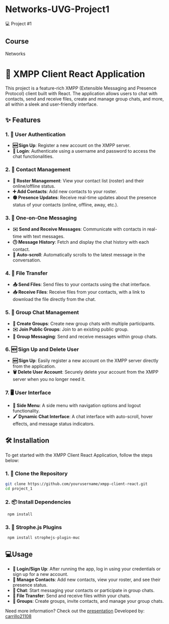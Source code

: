 # Networks-UVG-Project1
💻 Project #1
## Course
Networks

# 🚀 XMPP Client React Application

This project is a feature-rich XMPP (Extensible Messaging and Presence Protocol) client built with React. The application allows users to chat with contacts, send and receive files, create and manage group chats, and more, all within a sleek and user-friendly interface.

## ✨ Features

### 1. **🔐 User Authentication**
   - **🆕 Sign Up**: Register a new account on the XMPP server.
   - **🔑 Login**: Authenticate using a username and password to access the chat functionalities.

### 2. **📇 Contact Management**
   - **📜 Roster Management**: View your contact list (roster) and their online/offline status.
   - **➕ Add Contacts**: Add new contacts to your roster.
   - **🟢 Presence Updates**: Receive real-time updates about the presence status of your contacts (online, offline, away, etc.).

### 3. **💬 One-on-One Messaging**
   - **✉️ Send and Receive Messages**: Communicate with contacts in real-time with text messages.
   - **🕒 Message History**: Fetch and display the chat history with each contact.
   - **🔄 Auto-scroll**: Automatically scrolls to the latest message in the conversation.

### 4. **📁 File Transfer**
   - **📤 Send Files**: Send files to your contacts using the chat interface.
   - **📥 Receive Files**: Receive files from your contacts, with a link to download the file directly from the chat.

### 5. **👥 Group Chat Management**
   - **📂 Create Groups**: Create new group chats with multiple participants.
   - **✉️ Join Public Groups**: Join to an existing public group.
   - **💬 Group Messaging**: Send and receive messages within group chats.

### 6. **🆕 Sign Up and Delete User**
   - **🆕 Sign Up**: Easily register a new account on the XMPP server directly from the application.
   - **🗑️ Delete User Account**: Securely delete your account from the XMPP server when you no longer need it.

### 7. **🖥️ User Interface**
   - **📑 Side Menu**: A side menu with navigation options and logout functionality.
   - **🖌️ Dynamic Chat Interface**: A chat interface with auto-scroll, hover effects, and message status indicators.

## 🛠️ Installation

To get started with the XMPP Client React Application, follow the steps below:

### 1. **📂 Clone the Repository**
   ```bash
   git clone https://github.com/yourusername/xmpp-client-react.git
   cd project_1
  ```
### 2. **📦 Install Dependencies**
  ```bash
   npm install
  ```
### 3. 🔌 Strophe.js Plugins
  ```bash
   npm install strophejs-plugin-muc
  ```

## 💻Usage
  - **🔑 Login/Sign Up**: After running the app, log in using your credentials or sign up for a new account.
  - **📇 Manage Contacts**: Add new contacts, view your roster, and see their presence status.
  - **💬 Chat**: Start messaging your contacts or participate in group chats.
  - **📁 File Transfer**: Send and receive files within your chats.
  - **👥 Groups**: Create groups, invite contacts, and manage your group chats.

Need more information? Check out the [presentation](https://www.canva.com/design/DAGPFguWHCs/O9z8KZuy2Jfv3pZydDQFJg/view?utm_content=DAGPFguWHCs&utm_campaign=designshare&utm_medium=link&utm_source=editor#1)
Developed by: [carrillo21108](https://github.com/carrillo21108)

